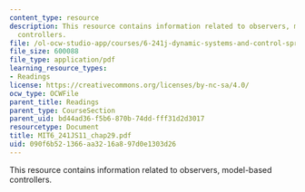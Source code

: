 ```yaml
---
content_type: resource
description: This resource contains information related to observers, model-based
  controllers.
file: /ol-ocw-studio-app/courses/6-241j-dynamic-systems-and-control-spring-2011/090f6b521366aa3216a897d0e1303d26_MIT6_241JS11_chap29.pdf
file_size: 600088
file_type: application/pdf
learning_resource_types:
- Readings
license: https://creativecommons.org/licenses/by-nc-sa/4.0/
ocw_type: OCWFile
parent_title: Readings
parent_type: CourseSection
parent_uid: bd44ad36-f5b6-870b-74dd-fff31d2d3017
resourcetype: Document
title: MIT6_241JS11_chap29.pdf
uid: 090f6b52-1366-aa32-16a8-97d0e1303d26
---
```

This resource contains information related to observers, model-based controllers.